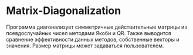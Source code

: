 # Matrix-Diagonalization
Программа диагонализует симметричные действительные матрицы из псевдослучайных чисел методами Якоби и QR. Также выводится сравнение эффективности данных методов, собственные векторы и значения. Размер матрицы может задаваться пользователем.
